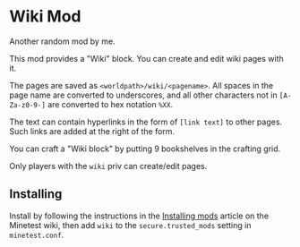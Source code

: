 
Wiki Mod
========

Another random mod by me.

This mod provides a "Wiki" block. You can create and edit wiki pages with it.

The pages are saved as `<worldpath>/wiki/<pagename>`. All spaces in the page
name are converted to underscores, and all other characters not in
`[A-Za-z0-9-]` are converted to hex notation `%XX`.

The text can contain hyperlinks in the form of `[link text]` to other pages.
Such links are added at the right of the form.

You can craft a "Wiki block" by putting 9 bookshelves in the crafting grid.

Only players with the `wiki` priv can create/edit pages.


## Installing

Install by following the instructions in the [Installing mods][install]
article on the Minetest wiki, then add `wiki` to the `secure.trusted_mods`
setting in `minetest.conf`.

[install]: https://wiki.minetest.net/Installing_mods
